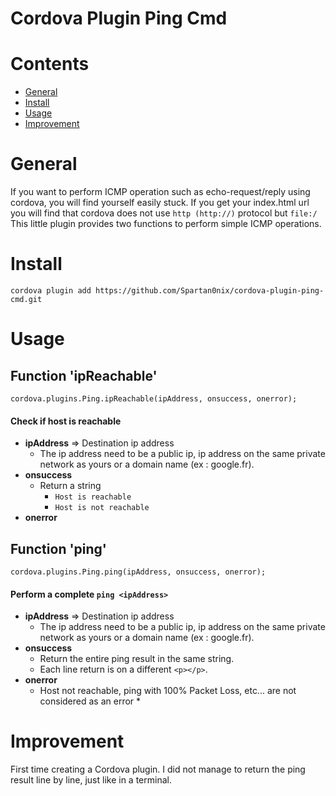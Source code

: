 # Cordova Plugin Ping Cmd

# Contents
* [General](#general)
* [Install](#install)
* [Usage](#usage)
* [Improvement](#improvement)

# General
If you want to perform ICMP operation such as echo-request/reply using cordova, you will find yourself easily stuck.
If you get your index.html url you will find that cordova does not use ```http (http://)``` protocol but ```file:/```
This little plugin provides two functions to perform simple ICMP operations.

# Install
```
cordova plugin add https://github.com/Spartan0nix/cordova-plugin-ping-cmd.git
```

# Usage

## Function 'ipReachable'
``` cordova.plugins.Ping.ipReachable(ipAddress, onsuccess, onerror);  ```
#### Check if host is reachable

   * **ipAddress** => Destination ip address 
      * The ip address need to be a public ip, ip address on the same private network as yours or a domain name (ex : google.fr).
   * **onsuccess**
      * Return a string 
        * ``` Host is reachable ```
        * ``` Host is not reachable ```
   * **onerror**
   
   
## Function 'ping'
``` cordova.plugins.Ping.ping(ipAddress, onsuccess, onerror);  ```
#### Perform a complete ``` ping <ipAddress> ```

   * **ipAddress** => Destination ip address 
      * The ip address need to be a public ip, ip address on the same private network as yours or a domain name (ex : google.fr).
   * **onsuccess**
      * Return the entire ping result in the same string.
      * Each line return is on a different ```<p></p>```.
   * **onerror**
      * Host not reachable, ping with 100% Packet Loss, etc... are not considered as an error *   

# Improvement
First time creating a Cordova plugin.
I did not manage to return the ping result line by line, just like in a terminal.
